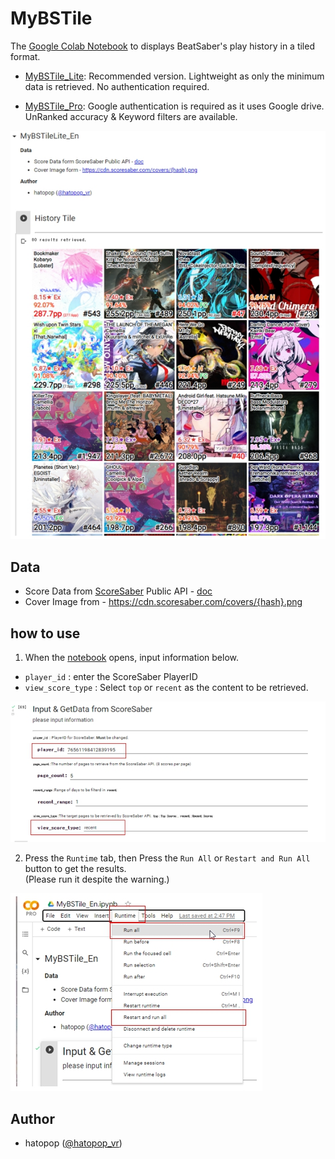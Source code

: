 # MyBSTile
The [Google Colab Notebook](https://colab.research.google.com/github/hatopopvr/MyBSTile/blob/main/MyBSTile_En.ipynb) to displays BeatSaber's play history in a tiled format.

- [MyBSTile_Lite](https://colab.research.google.com/github/hatopopvr/MyBSTile/blob/main/MyBSTile_En.ipynb): Recommended version. Lightweight as only the minimum data is retrieved. No authentication required.

- [MyBSTile_Pro](https://colab.research.google.com/github/hatopopvr/MyBSTile/blob/main/MyBSTilePro_En.ipynb): Google authentication is required as it uses Google drive. UnRanked accuracy & Keyword filters are available.

![Tile](images/images_001.jpg)

## Data
- Score Data from [ScoreSaber](https://scoresaber.com/) Public API - [doc](https://docs.scoresaber.com/)  
- Cover Image from - https://cdn.scoresaber.com/covers/{hash}.png  

## how to use

1. When the [notebook](https://colab.research.google.com/github/hatopopvr/MyBSTile/blob/main/MyBSTile_En.ipynb)  opens, input information below.
 - `player_id` : enter the ScoreSaber PlayerID 
 - `view_score_type` : Select `top` or `recent` as the content to be retrieved. 
 
![Input Form](images/images_002.jpg)
 
2. Press the `Runtime` tab, then Press the `Run All` or `Restart and Run All` button to get the results.  
  (Please run it despite the warning.)

![Input Form](images/images_003.jpg)

## Author
- hatopop ([@hatopop_vr](https://twitter.com/hatopop_vr))
